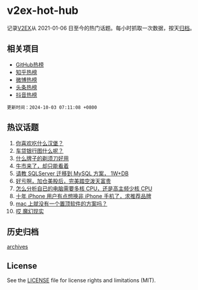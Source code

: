 # v2ex-hot-hub

 记录[V2EX](https://www.v2ex.com/)从 2021-01-06 日至今的热门话题。每小时抓取一次数据，按天[归档](archives)。
 
 ## 相关项目

- [GitHub热榜](https://github.com/lonnyzhang423/github-hot-hub)
- [知乎热榜](https://github.com/lonnyzhang423/zhihu-hot-hub)
- [微博热榜](https://github.com/lonnyzhang423/weibo-hot-hub)
- [头条热榜](https://github.com/lonnyzhang423/toutiao-hot-hub)
- [抖音热榜](https://github.com/lonnyzhang423/douyin-hot-hub)


 `更新时间：2024-10-03 07:11:08 +0800`

## 热议话题

1. [你喜欢吃什么汉堡？](https://www.v2ex.com/t/1077354)
1. [车贷银行图什么呢？](https://www.v2ex.com/t/1077371)
1. [什么牌子的剃须刀好用](https://www.v2ex.com/t/1077401)
1. [牛市来了，却只能看着](https://www.v2ex.com/t/1077355)
1. [请教 SQLServer 迁移到 MySQL 方案， 1W+DB](https://www.v2ex.com/t/1077367)
1. [好亏啊，加仓美股后，完美踏空泼天富贵](https://www.v2ex.com/t/1077380)
1. [怎么分析自已的电脑需要多核 CPU，还是高主频少核 CPU](https://www.v2ex.com/t/1077418)
1. [十年 iPhone 用户有点想换非 iPhone 手机了，求推荐品牌](https://www.v2ex.com/t/1077444)
1. [mac 上就没有一个置顶软件的方案吗？](https://www.v2ex.com/t/1077366)
1. [哎 魔幻现实](https://www.v2ex.com/t/1077370)

## 历史归档

[archives](archives)

## License

See the [LICENSE](LICENSE) file for license rights and limitations (MIT).
